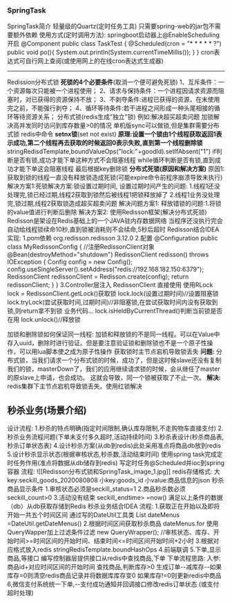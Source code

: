 ### SpringTask
SpringTask简介
	轻量级的Quartz(定时任务工具)
	只需要spring-web的jar包不需要额外依赖
使用方式(定时调用方法):
	springboot启动器上@EnableScheduling开启
	@Component
	public class TaskTest {
	@Scheduled(cron = "* * * * * ?")
	public void po(){
	System.out.println(System.currentTimeMillis());
	}
	}
cron表达式可自行网上查阅(或使用网上的在线cron表达式生成器)

---
Redission分布式锁
**死锁的4个必要条件**(取消一个便可避免死锁)
	1、互斥条件：一个资源每次只能被一个进程使用；
	2、请求与保持条件：一个进程因请求资源而阻塞时，对已获得的资源保持不放；
	3、不剥夺条件:进程已获得的资源，在末使用完之前，不能强行剥夺；
	4、循环等待条件:若干进程之间形成一种头尾相接的循环等待资源关系；
分布式锁(redis生成"独立"锁)
	例如:解决超买超卖问题
	加锁解决高并发同时访问到库存数量>0的情况
	单机版sync可以做锁,但是集群需要分布式锁
	redis中命令 **setnx锁**(set not exist)
	**原理:设置一个锁由1个线程获取返回1表示成功,第二个线程再去获取的时候返回0表示失败,直到第一个线程删除锁**
	stringRedisdTemplate,boundValueOps("lock:"+goodId).setIfAbsent("1")
	if判断是否有锁,成功才能下单这种方式不会阻塞线程
	while循环判断是否有锁,直到成功才能下单这会阻塞线程
	最后根据key删除锁
**分布式死锁(原因和解决方案)**
	原因1:获取到锁的线程一直没有释放锁造成死锁(可能expire命令前程序崩溃导致未执行)
	解决方案1:死锁解决方案:锁设置过期时间,
	设置过期时间产生的问题:
	1.线程1还没处理完,锁已经过期,线程2获取到锁然后被线程1把锁释放掉了
	2.线程1业务没处理完,锁过期,线程2获取锁造成超买超卖问题
	解决问题方案1:
	释放错锁的问题:1.将锁的value值进行判断后删除
	解决方案2:
	使用Redisson框架(解决分布式死锁)
	Redisson是架设在Redis基础上的一个JAVA驻内存数据网络
	当程序还没执行完会自动给线程锁续命10秒,直到锁被消耗则不会续命,5秒后超时
Redisson结合IDEA实现:
	1.pom依赖
	org.redisson.redisson 3.12.0
	2.配置
	@Configuration
	public class MyRedissonConfig {
	//注册RedissonClient对象
	@Bean(destroyMethod="shutdown")
	RedissonClient redisson() throws IOException {
	Config config = new Config(); config.useSingleServer().setAddress("redis://192.168.182.150:6379");
	RedissonClient redissonClient = Redisson.create(config);
	return redissonClient;
	}
	}
	3.Controller层注入 RedissonClient 直接使用
	使用RLock lock = RedissonClient.getLock()获取锁
	lock.lock(设置过期时间)//设置阻塞锁
	lock.tryLock(尝试获取时间,过期时间)//非阻塞锁,在尝试获取时间内没有获取到锁,则return拿不到锁
	业务代码...
	lock.isHeldByCurrentThread()判断当前锁是否在用
	lock.unlock()//释放锁

加锁和删除锁如何保证同一线程:
	加锁和释放锁的不是同一线程。可以在Value中存入uuid，删除时进行验证。但是要注意验证锁和删除锁也不是一个原子性操作，可以用lua脚本使之成为原子性操作
获取锁时主节点宕机导致锁丢失
	**问题:** 分布式锁，当我们请求一个分布式锁的时候，成功了，但是这时候slave还没有复制我们的锁，masterDown了，我们的应用继续请求锁的时候，会从继任了master的原slave上申请，也会成功。
	这就会导致，同一个锁被获取了不止一次。
	**解决:** redis集群下主节点宕机导致锁丢失。使用红锁解决
## 秒杀业务(场景介绍)
设计流程:
	1.秒杀的特点明确(指定时间限制,确认库存限制,不走购物车直接支付)
	2.秒杀业务流程问题(下单未支付多久超时,活动持续时间)
	3.秒杀表设计(秒杀商品表,秒杀订单状态表)
	4.设计秒杀方案(从db到redis)此处采用准点将商品db放到redis
	5.设计秒杀显示状态(根据审核状态,秒杀数,活动结束时间)
	使用spring task完成定时任务作用(准点将数据从db储存到redis) 
	写定时任务@Scheduled并ioc到spring容器
		流程:
		![[Redisson分布式锁和SpringTask_image_1.jpg]]
redis存储格式:
	大key:seckill_goods_2020080808
	小key:goods_id
	小value:商品信息的json
秒杀商品显示条件
	1.审核状态必须是seckill_status=1
	2.商品秒杀数必须seckill_count>0
	3.活动没有结束 seckill_endtime> =now()
	满足以上条件的数据（db）从db获取存储到Redis
秒杀业务结合IDEA
	流程:
	1.获取正在开始以及即将开始一共五个时间区间
	通过写的DateUtil工具类
	List<Date> dateMenus =DateUtil.getDateMenus()
	2.根据时间区间获取秒杀商品
	dateMenus.for
	使用QueryWapper加上过滤条件过滤
	new QueryWrapper<Goods>();
	//审核状态、库存、开始时间>=时间区间的开始时间、结束时间<=时间区间开始时间+2小时
	3.根据对应格式放入redis
	stringRedisTemplate.boundHashOps
	4.前端联调
	5.下单,显示商品,等接口
	编写控制器层提供接口从redis中查找商品,下单
	下单流程思路:
	入参:商品id+对应时间区间的开始时间
	查找商品,判断库存>0
	生成订单--减库存--如果库存=0则清空redis商品记录并将数据库库存变0
	如果库存!=0则更新redis中商品
	6,微信支付系统统一下单,--支付成功通知并回调接口修改redis订单状态
	(或支付超时处理)
